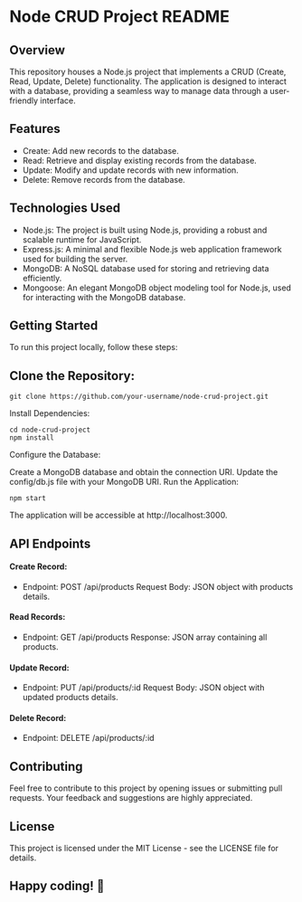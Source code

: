 # Node CRUD Project README
## Overview
This repository houses a Node.js project that implements a CRUD (Create, Read, Update, Delete) functionality. The application is designed to interact with a database, providing a seamless way to manage data through a user-friendly interface.

## Features
- Create: Add new records to the database.
- Read: Retrieve and display existing records from the database.
- Update: Modify and update records with new information.
- Delete: Remove records from the database.
## Technologies Used
- Node.js: The project is built using Node.js, providing a robust and scalable runtime for JavaScript.
- Express.js: A minimal and flexible Node.js web application framework used for building the server.
- MongoDB: A NoSQL database used for storing and retrieving data efficiently.
- Mongoose: An elegant MongoDB object modeling tool for Node.js, used for interacting with the MongoDB database.
## Getting Started
To run this project locally, follow these steps:

## Clone the Repository:
```
git clone https://github.com/your-username/node-crud-project.git
```
Install Dependencies:
```
cd node-crud-project
npm install
```
Configure the Database:

Create a MongoDB database and obtain the connection URI.
Update the config/db.js file with your MongoDB URI.
Run the Application:

```
npm start
```
The application will be accessible at http://localhost:3000.

## API Endpoints
 #### Create Record:
- Endpoint: POST /api/products
Request Body: JSON object with products details.
#### Read Records:
- Endpoint: GET /api/products
Response: JSON array containing all products.
#### Update Record:
- Endpoint: PUT /api/products/:id
Request Body: JSON object with updated products details.
#### Delete Record:
 - Endpoint: DELETE /api/products/:id
## Contributing
Feel free to contribute to this project by opening issues or submitting pull requests. Your feedback and suggestions are highly appreciated.

## License
This project is licensed under the MIT License - see the LICENSE file for details.

## Happy coding! 🚀
